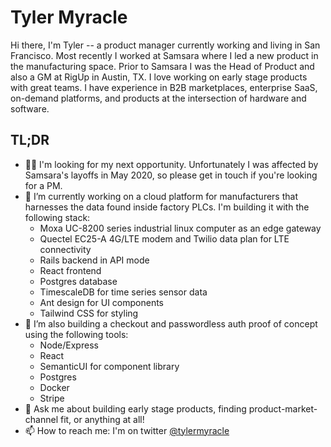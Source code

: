 **Tyler Myracle**
==================

Hi there, I'm Tyler -- a product manager currently working and living in San Francisco. Most recently I worked at Samsara where I led a new product in the manufacturing space. Prior to Samsara I was the Head of Product and also a GM at RigUp in Austin, TX. I love working on early stage products with great teams. I have experience in B2B marketplaces, enterprise SaaS, on-demand platforms, and products at the intersection of hardware and software.   
  
  
**TL;DR**
---------

- 🕵️‍♂️ I'm looking for my next opportunity. Unfortunately I was affected by Samsara's layoffs in May 2020, so please get in touch if you're looking for a PM.
- 🔭 I’m currently working on a cloud platform for manufacturers that harnesses the data found inside factory PLCs. I'm building it with the following stack:
  * Moxa UC-8200 series industrial linux computer as an edge gateway
  * Quectel EC25-A 4G/LTE modem and Twilio data plan for LTE connectivity
  * Rails backend in API mode
  * React frontend
  * Postgres database
  * TimescaleDB for time series sensor data
  * Ant design for UI components
  * Tailwind CSS for styling
- 🔨 I’m also building a checkout and passwordless auth proof of concept using the following tools:
  * Node/Express
  * React
  * SemanticUI for component library
  * Postgres
  * Docker
  * Stripe
- 💬 Ask me about building early stage products, finding product-market-channel fit, or anything at all!
- 📫 How to reach me: I'm on twitter [@tylermyracle](https://tmm.sh/twitter)

<!--
**tmyracle/tmyracle** is a ✨ _special_ ✨ repository because its `README.md` (this file) appears on your GitHub profile.

Here are some ideas to get you started:

- 🔭 I’m currently working on ...
- 🌱 I’m currently learning ...
- 👯 I’m looking to collaborate on ...
- 🤔 I’m looking for help with ...
- 💬 Ask me about ...
- 📫 How to reach me: ...
- 😄 Pronouns: ...
- ⚡ Fun fact: ...
-->
